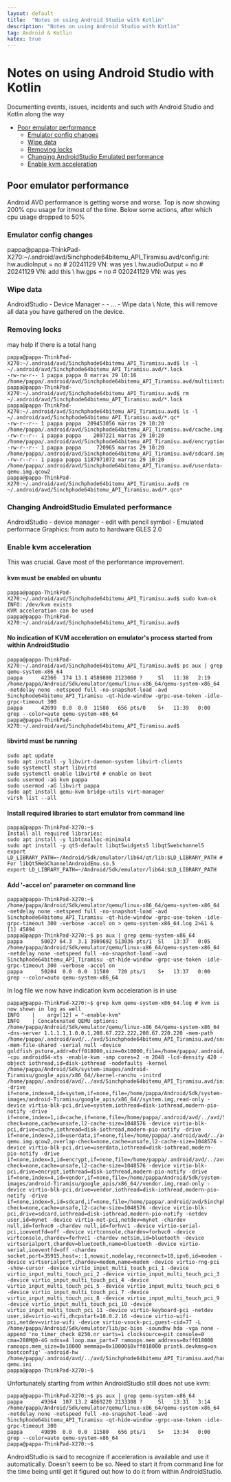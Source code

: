 ```yaml
---
layout: default
title:  "Notes on using Android Studio with Kotlin"
description: "Notes on using Android Studio with Kotlin"
tag: Android & Kotlin
katex: true
---
```

# Notes on using Android Studio with Kotlin

Documenting events, issues, incidents and such with Android Studio and Kotlin along the way


- [Poor emulator performance](#Poor-emulator-performance)
	- [Emulator config changes](#Emulator-config-changes)
	- [Wipe data](#Wipe-data)
	- [Removing locks](#Removing-locks)
	- [Changing AndroidStudio Emulated performance](#Changing-AndroidStudio-Emulated-performance)
	- [Enable kvm acceleration](#Enable-kvm-acceleration)

## Poor emulator performance

Android AVD performance is getting worse and worse. Top is now showing 200% cpu usage for itmost of the time.
Below some actions, after which cpu usage dropped to 50%

### Emulator config changes
pappa@pappa-ThinkPad-X270:~/.android/avd/5inchphode64bitemu_API_Tiramisu.avd/config.ini:
hw.audioInput = no # 20241129 VN: was yes \\
hw.audioOutput = no # 20241129 VN: add this \\
hw.gps = no # 020241129 VN:  was yes

### Wipe data

AndroidStudio - Device Manager - <your AVD> - ... - Wipe data \\
Note, this will remove all data you have gathered on the device.

### Removing locks 

may help if there is a total hang

	pappa@pappa-ThinkPad-X270:~/.android/avd/5inchphode64bitemu_API_Tiramisu.avd$ ls -l ~/.android/avd/5inchphode64bitemu_API_Tiramisu.avd/*.lock
	-rw-rw-r-- 1 pappa pappa 0 marras 29 10:16 /home/pappa/.android/avd/5inchphode64bitemu_API_Tiramisu.avd/multiinstance.lock
	pappa@pappa-ThinkPad-X270:~/.android/avd/5inchphode64bitemu_API_Tiramisu.avd$ rm ~/.android/avd/5inchphode64bitemu_API_Tiramisu.avd/*.lock
	pappa@pappa-ThinkPad-X270:~/.android/avd/5inchphode64bitemu_API_Tiramisu.avd$ ls -l ~/.android/avd/5inchphode64bitemu_API_Tiramisu.avd/*.qc*
	-rw-r--r-- 1 pappa pappa  209453056 marras 29 10:20 /home/pappa/.android/avd/5inchphode64bitemu_API_Tiramisu.avd/cache.img.qcow2
	-rw-r--r-- 1 pappa pappa    2097221 marras 29 10:20 /home/pappa/.android/avd/5inchphode64bitemu_API_Tiramisu.avd/encryptionkey.img.qcow2
	-rw-r--r-- 1 pappa pappa     720965 marras 29 10:20 /home/pappa/.android/avd/5inchphode64bitemu_API_Tiramisu.avd/sdcard.img.qcow2
	-rw-r--r-- 1 pappa pappa 1187971072 marras 29 10:20 /home/pappa/.android/avd/5inchphode64bitemu_API_Tiramisu.avd/userdata-qemu.img.qcow2
	pappa@pappa-ThinkPad-X270:~/.android/avd/5inchphode64bitemu_API_Tiramisu.avd$ rm ~/.android/avd/5inchphode64bitemu_API_Tiramisu.avd/*.qco*

### Changing AndroidStudio Emulated performance
AndroidStudio - device manager - edit with pencil symbol - Emulated performace Graphics: from auto to hardware GLES 2.0

### Enable kvm acceleration

This was crucial. Gave most of the performance improvement.

#### kvm must be enabled on ubuntu
	pappa@pappa-ThinkPad-X270:~/.android/avd/5inchphode64bitemu_API_Tiramisu.avd$ sudo kvm-ok
	INFO: /dev/kvm exists
	KVM acceleration can be used
	pappa@pappa-ThinkPad-X270:~/.android/avd/5inchphode64bitemu_API_Tiramisu.avd$ 

#### No indication of KVM acceleration on emulator's process started from within AndroidStudio

	pappa@pappa-ThinkPad-X270:~/.android/avd/5inchphode64bitemu_API_Tiramisu.avd$ ps aux | grep qemu-system-x86_64
	pappa      42366  174 13.1 4589800 2123060 ?     Sl   11:38   2:19 /home/pappa/Android/Sdk/emulator/qemu/linux-x86_64/qemu-system-x86_64 -netdelay none -netspeed full -no-snapshot-load -avd 5inchphode64bitemu_API_Tiramisu -qt-hide-window -grpc-use-token -idle-grpc-timeout 300
	pappa      42699  0.0  0.0  11580   656 pts/0    S+   11:39   0:00 grep --color=auto qemu-system-x86_64
	pappa@pappa-ThinkPad-X270:~/.android/avd/5inchphode64bitemu_API_Tiramisu.avd$

#### libvirtd must be running
	sudo apt update
	sudo apt install -y libvirt-daemon-system libvirt-clients
	sudo systemctl start libvirtd
	sudo systemctl enable libvirtd # enable on boot
	sudo usermod -aG kvm pappa
	sudo usermod -aG libvirt pappa
	sudo apt install qemu-kvm bridge-utils virt-manager
	virsh list --all

#### Install required libraries to start emulator from command line

	pappa@pappa-ThinkPad-X270:~$
	Install all required libraries:
	sudo apt install -y libtcmalloc-minimal4
	sudo apt install -y qt5-default libqt5widgets5 libqt5webchannel5
	export LD_LIBRARY_PATH=~/Android/Sdk/emulator/lib64/qt/lib:$LD_LIBRARY_PATH # For libQt5WebChannelAndroidEmu.so.5
	export LD_LIBRARY_PATH=~/Android/Sdk/emulator/lib64:$LD_LIBRARY_PATH

#### Add '-accel on' parameter on command line

	pappa@pappa-ThinkPad-X270:~$ /home/pappa/Android/Sdk/emulator/qemu/linux-x86_64/qemu-system-x86_64 -netdelay none -netspeed full -no-snapshot-load -avd 5inchphode64bitemu_API_Tiramisu -qt-hide-window -grpc-use-token -idle-grpc-timeout 300 -verbose -accel on > qemu-system-x86_64.log 2>&1 &
	[1] 45894
	pappa@pappa-ThinkPad-X270:~$ ps aux | grep qemu-system-x86_64
	pappa      50027 64.3  3.1 3909692 513036 pts/1  Sl   13:37   0:05 /home/pappa/Android/Sdk/emulator/qemu/linux-x86_64/qemu-system-x86_64 -netdelay none -netspeed full -no-snapshot-load -avd 5inchphode64bitemu_API_Tiramisu -qt-hide-window -grpc-use-token -idle-grpc-timeout 300 -verbose -accel on
	pappa      50204  0.0  0.0  11580   720 pts/1    S+   13:37   0:00 grep --color=auto qemu-system-x86_64

In log file we now have indication kvm acceleration is in use

	pappa@pappa-ThinkPad-X270:~$ grep kvm qemu-system-x86_64.log # kvm is now shown in log as well
	INFO    | 	 argv[12] = "-enable-kvm"
	INFO    | Concatenated QEMU options: /home/pappa/Android/Sdk/emulator/qemu/linux-x86_64/qemu-system-x86_64 -dns-server 1.1.1.1,1.0.0.1,208.67.222.222,208.67.220.220 -mem-path /home/pappa/.android/avd/../avd/5inchphode64bitemu_API_Tiramisu.avd/snapshots/default_boot/ram.img -mem-file-shared -serial null -device goldfish_pstore,addr=0xff018000,size=0x10000,file=/home/pappa/.android/avd/../avd/5inchphode64bitemu_API_Tiramisu.avd/data/misc/pstore/pstore.bin -cpu android64-xts -enable-kvm -smp cores=2 -m 2048 -lcd-density 420 -object iothread,id=disk-iothread -nodefaults -kernel /home/pappa/Android/Sdk/system-images/android-Tiramisu/google_apis/x86_64//kernel-ranchu -initrd /home/pappa/.android/avd/../avd/5inchphode64bitemu_API_Tiramisu.avd/initrd -drive if=none,index=0,id=system,if=none,file=/home/pappa/Android/Sdk/system-images/android-Tiramisu/google_apis/x86_64//system.img,read-only -device virtio-blk-pci,drive=system,iothread=disk-iothread,modern-pio-notify -drive if=none,index=1,id=cache,if=none,file=/home/pappa/.android/avd/../avd/5inchphode64bitemu_API_Tiramisu.avd/cache.img.qcow2,overlap-check=none,cache=unsafe,l2-cache-size=1048576 -device virtio-blk-pci,drive=cache,iothread=disk-iothread,modern-pio-notify -drive if=none,index=2,id=userdata,if=none,file=/home/pappa/.android/avd/../avd/5inchphode64bitemu_API_Tiramisu.avd/userdata-qemu.img.qcow2,overlap-check=none,cache=unsafe,l2-cache-size=1048576 -device virtio-blk-pci,drive=userdata,iothread=disk-iothread,modern-pio-notify -drive if=none,index=3,id=encrypt,if=none,file=/home/pappa/.android/avd/../avd/5inchphode64bitemu_API_Tiramisu.avd/encryptionkey.img.qcow2,overlap-check=none,cache=unsafe,l2-cache-size=1048576 -device virtio-blk-pci,drive=encrypt,iothread=disk-iothread,modern-pio-notify -drive if=none,index=4,id=vendor,if=none,file=/home/pappa/Android/Sdk/system-images/android-Tiramisu/google_apis/x86_64//vendor.img,read-only -device virtio-blk-pci,drive=vendor,iothread=disk-iothread,modern-pio-notify -drive if=none,index=5,id=sdcard,if=none,file=/home/pappa/.android/avd/5inchphode64bitemu_API_Tiramisu.avd/sdcard.img.qcow2,overlap-check=none,cache=unsafe,l2-cache-size=1048576 -device virtio-blk-pci,drive=sdcard,iothread=disk-iothread,modern-pio-notify -netdev user,id=mynet -device virtio-net-pci,netdev=mynet -chardev null,id=forhvc0 -chardev null,id=forhvc1 -device virtio-serial-pci,ioeventfd=off -device virtconsole,chardev=forhvc0 -device virtconsole,chardev=forhvc1 -chardev netsim,id=bluetooth -device virtserialport,chardev=bluetooth,name=bluetooth -device virtio-serial,ioeventfd=off -chardev socket,port=35915,host=::1,nowait,nodelay,reconnect=10,ipv6,id=modem -device virtserialport,chardev=modem,name=modem -device virtio-rng-pci -show-cursor -device virtio_input_multi_touch_pci_1 -device virtio_input_multi_touch_pci_2 -device virtio_input_multi_touch_pci_3 -device virtio_input_multi_touch_pci_4 -device virtio_input_multi_touch_pci_5 -device virtio_input_multi_touch_pci_6 -device virtio_input_multi_touch_pci_7 -device virtio_input_multi_touch_pci_8 -device virtio_input_multi_touch_pci_9 -device virtio_input_multi_touch_pci_10 -device virtio_input_multi_touch_pci_11 -device virtio-keyboard-pci -netdev user,id=virtio-wifi,dhcpstart=10.0.2.16 -device virtio-wifi-pci,netdev=virtio-wifi -device virtio-vsock-pci,guest-cid=77 -L /home/pappa/Android/Sdk/emulator/lib/pc-bios -soundhw hda -vga none -append 'no_timer_check 8250.nr_uarts=1 clocksource=pit console=0 cma=288M@0-4G ndns=4 loop.max_part=7 ramoops.mem_address=0xff018000 ramoops.mem_size=0x10000 memmap=0x10000$0xff018000 printk.devkmsg=on bootconfig' -android-hw /home/pappa/.android/avd/../avd/5inchphode64bitemu_API_Tiramisu.avd/hardware-qemu.ini
	pappa@pappa-ThinkPad-X270:~$ 

Unfortunately starting from within AndroidStudio still does not use kvm:

	pappa@pappa-ThinkPad-X270:~$ ps aux | grep qemu-system-x86_64
	pappa      49364  107 13.2 4869220 2133308 ?     Sl   13:31   3:14 /home/pappa/Android/Sdk/emulator/qemu/linux-x86_64/qemu-system-x86_64 -netdelay none -netspeed full -no-snapshot-load -avd 5inchphode64bitemu_API_Tiramisu -qt-hide-window -grpc-use-token -idle-grpc-timeout 300
	pappa      49896  0.0  0.0  11580   656 pts/1    S+   13:34   0:00 grep --color=auto qemu-system-x86_64
	pappa@pappa-ThinkPad-X270:~$
	
AndroidStudio is said to recognize if acceleration is available and use it automatically. Doesn't seem to be so.
Need to start it from command line for the time being until get it figured out how to do it from within AndroidStudio.



